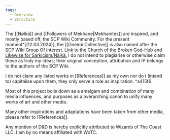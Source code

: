 ```yaml
---
tags:
  - Overview
  - Structure
---
```

The [[Nølkā]] and [[Followers of Mekhane|Mekhanites]] are inspired, and mostly based off, the SCP Wiki Community. 
For the present moment^[(12.03.2024)], the [[Oneiroi Collective]] is also named after the SCP Wiki Group Of Interest. 
[Link to the Church of the Broken God-Hub](https://scp-wiki.wikidot.com/church-of-the-broken-god-hub) and [Likewise for Sarkicism/Nälkä.](https://scp-wiki.wikidot.com/sarkicism-hub)
I do not intend to plagiarise or otherwise claim these as truly my ideas; their original conception, attribution and IP belongs to the authors of the SCP Wiki.

I do not claim any listed works in [[References]] as my own nor do I (intend to) capitalise upon them, they only serve a role as inspiration. ^a415f6

Most of this project boils down as a amalgam and combination of many media influences, and purposes as a overarching canon to unify many works of art and other media.

Many other inspirations and adaptations have been taken from other media, please refer to [[References]]. 

Any mention of D&D is hereby explicitly attributed to Wizards of The Coast LLC. I am by no means affiliated with WoTC. 